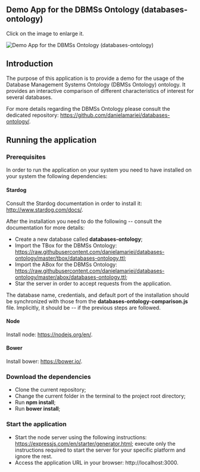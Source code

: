 ## Demo App for the DBMSs Ontology (databases-ontology)

Click on the image to enlarge it.

![Demo App for the DBMSs Ontology (databases-ontology)](https://raw.githubusercontent.com/danielamariei/databases-ontology-demo-app/master/docs/databases-ontology-demo-app.gif)

## Introduction
The purpose of this application is to provide a demo for the usage of the Database Management Systems Ontology (DBMSs Ontology) ontology.
It provides an interactive comparison of different characteristics of interest for several databases.

For more details regarding the DBMSs Ontology please consult the dedicated repository: https://github.com/danielamariei/databases-ontology/.

## Running the application
### Prerequisites
In order to run the application on your system you need to have installed on your system the following dependencies:
#### Stardog
Consult the Stardog documentation in order to install it: http://www.stardog.com/docs/.

After the installation you need to do the following -- consult the documentation for more details:
* Create a new database called **databases-ontology**;
* Import the TBox for the DBMSs Ontology: https://raw.githubusercontent.com/danielamariei/databases-ontology/master/tbox/databases-ontology.ttl;
* Import the ABox for the DBMSs Ontology: https://raw.githubusercontent.com/danielamariei/databases-ontology/master/abox/databases-ontology.ttl;
* Star the server in order to accept requests from the application.

The database name, credentials, and default port of the installation should be synchronized with those from the **databases-ontology-comparison.js** 
file. Implicitly, it should be -- if the previous steps are followed.

#### Node
Install node: https://nodejs.org/en/.

#### Bower 
Install bower: https://bower.io/.

### Download the dependencies

* Clone the current repository;
* Change the current folder in the terminal to the project root directory;
* Run **npm install**;
* Run **bower install**;


### Start the application

* Start the node server using the following instructions: https://expressjs.com/en/starter/generator.html; execute only the instructions required to start the server for your specific platform and ignore the rest.
* Access the application URL in your browser: http://localhost:3000.
